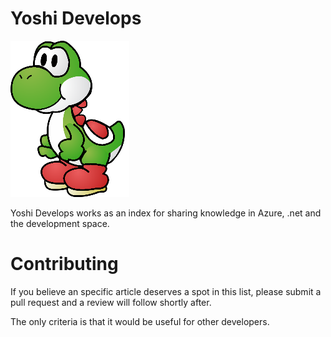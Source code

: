 # Yoshi Develops

![Yoshi](https://github.com/RaphaelYoshiga/Yoshi-Develops/blob/master/yoshi.png)

Yoshi Develops works as an index for sharing knowledge in Azure, .net and the development space.

# Contributing
If you believe an specific article deserves a spot in this list, please submit a pull request and a review will follow shortly after.

The only criteria is that it would be useful for other developers.
